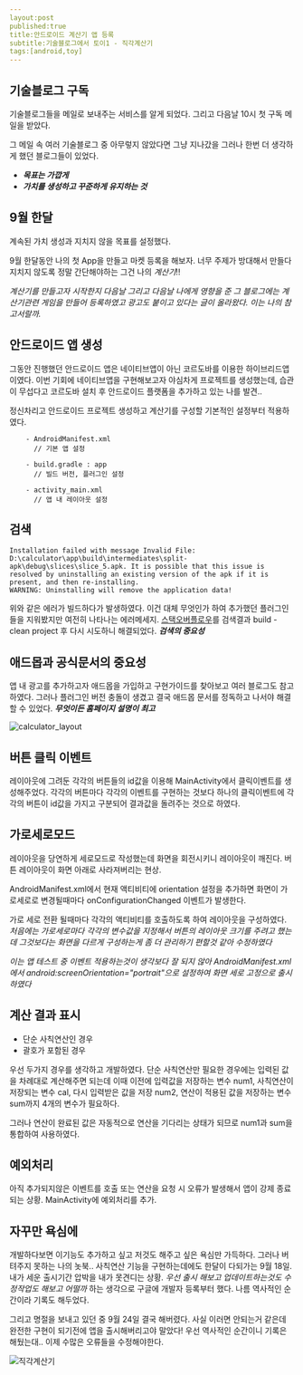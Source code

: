 ```yaml
---
layout:post
published:true
title:안드로이드 계산기 앱 등록
subtitle:기술블로그에서 토이1 - 직각계산기
tags:[android,toy]
---
```


## 기술블로그 구독
기술블로그들을 메일로 보내주는 서비스를 알게 되었다. 그리고 다음날 10시 첫 구독 메일을 받았다.

그 메일 속 여러 기술블로그 중 아무렇지 않았다면 그냥 지나갔을 그러나 한번 더 생각하게 했던 블로그들이 있었다.

- ***목표는 가깝게***
- ***가치를 생성하고 꾸준하게 유지하는 것***


## 9월 한달
계속된 가치 생성과 지치지 않을 목표를 설정했다.

9월 한달동안 나의 첫 App을 만들고 마켓 등록을 해보자. 너무 주제가 방대해서 만들다 지치지 않도록 정말 간단해야하는 그건 나의 *계산기*!!

*계산기를 만들고자 시작한지 다음날 그리고 다음날 나에게 영향을 준 그 블로그에는 계산기관련 게임을 만들어 등록하였고 광고도 붙이고 있다는 글이 올라왔다. 이는 나의 참고서랄까.*


## 안드로이드 앱 생성
그동안 진행했던 안드로이드 앱은 네이티브앱이 아닌 코르도바를 이용한 하이브리드앱이였다. 이번 기회에 네이티브앱을 구현해보고자 야심차게 프로젝트를 생성했는데, 습관이 무섭다고 코르도바 설치 후 안드로이드 플랫폼을 추가하고 있는 나를 발견..

정신차리고 안드로이드 프로젝트 생성하고 계산기를 구성할 기본적인 설정부터 적용하였다.

```
    - AndroidManifest.xml
      // 기본 앱 설정
     
    - build.gradle : app
      // 빌드 버전, 플러그인 설정
   
    - activity_main.xml
      // 앱 내 레이아웃 설정

```

## 검색
```
Installation failed with message Invalid File: D:\calculator\app\build\intermediates\split-apk\debug\slices\slice_5.apk. It is possible that this issue is resolved by uninstalling an existing version of the apk if it is present, and then re-installing.
WARNING: Uninstalling will remove the application data!
```
위와 같은 에러가 빌드하다가 발생하였다. 이건 대체 무엇인가 하여 추가했던 플러그인들을 지워봤지만 여전히 나타나는 에러메세지. [스택오버플로우](https://stackoverflow.com/questions/42219784/installation-failed-with-message-invalid-file/42226014#42226014)를 검색결과 build - clean project 후 다시 시도하니 해결되었다.
***검색의 중요성***

## 애드몹과 공식문서의 중요성
앱 내 광고를 추가하고자 애드몹을 가입하고 구현가이드를 찾아보고 여러 블로그도 참고하였다. 그러나 플러그인 버전 충돌이 생겼고 결국 애드몹 문서를 정독하고 나서야 해결할 수 있었다. 
***무엇이든 홈페이지 설명이 최고***

![calculator_layout](https://github.com/jiggag/jiggag.github.io/blob/master/img/posts/2018/09/calculator_layout.png)


## 버튼 클릭 이벤트
레이아웃에 그려둔 각각의 버튼들의 id값을 이용해 MainActivity에서 클릭이벤트를 생성해주었다. 각각의 버튼마다 각각의 이벤트를 구현하는 것보다 하나의 클릭이벤트에 각각의 버튼이 id값을 가지고 구분되어 결과값을 돌려주는 것으로 하였다.

## 가로세로모드
레이아웃을 당연하게 세로모드로 작성했는데 화면을 회전시키니 레이아웃이 깨진다. 버튼 레이아웃이 화면 아래로 사라져버리는 현상.

AndroidManifest.xml에서 현재 액티비티에 orientation 설정을 추가하면 화면이 가로세로로 변경될때마다 onConfigurationChanged 이벤트가 발생한다.

가로 세로 전환 될때마다 각각의 액티비티를 호출하도록 하여 레이아웃을 구성하였다. *처음에는 가로세로마다 각각의 변수값을 지정해서 버튼의 레이아웃 크기를 주려고 했는데 그것보다는 화면을 다르게 구성하는게 좀 더 관리하기 편할것 같아 수정하였다*

*이는 앱 테스트 중 이벤트 적용하는것이 생각보다 잘 되지 않아 AndroidManifest.xml에서 android:screenOrientation="portrait"으로 설정하여 화면 세로 고정으로 출시하였다*


## 계산 결과 표시
- 단순 사칙연산인 경우
- 괄호가 포함된 경우

우선 두가지 경우를 생각하고 개발하였다. 단순 사칙연산만 필요한 경우에는 입력된 값을 차례대로 계산해주면 되는데 이때 이전에 입력값을 저장하는 변수 num1, 사칙연산이 저장되는 변수 cal, 다시 입력받은 값을 저장 num2, 연산이 적용된 값을 저장하는 변수 sum까지 4개의 변수가 필요하다.

그러나 연산이 완료된 값은 자동적으로 연산을 기다리는 상태가 되므로 num1과 sum을 통합하여 사용하였다.


## 예외처리
아직 추가되지않은 이벤트를 호출 또는 연산을 요청 시 오류가 발생해서 앱이 강제 종료되는 상황. MainActivity에 예외처리를 추가.


## 자꾸만 욕심에
개발하다보면 이기능도 추가하고 싶고 저것도 해주고 싶은 욕심만 가득하다. 그러나 버텨주지 못하는 나의 놋북.. 사칙연산 기능을 구현하는데에도 한달이 다되가는 9월 18일. 내가 세운 출시기간 압박을 내가 못견디는 상황. *우선 출시 해보고 업데이트하는것도 수정작업도 해보고 어떨까* 하는 생각으로 구글에 개발자 등록부터 했다. 나름 역사적인 순간이라 기록도 해두었다.

그리고 명절을 보내고 있던 중 9월 24일 결국 해버렸다. 사실 이러면 안되는거 같은데 완전한 구현이 되기전에 앱을 출시해버리고야 말았다! 우선 역사적인 순간이니 기록은 해뒀는대.. 이제 수많은 오류들을 수정해야한다.

![직각계산기](https://github.com/jiggag/jiggag.github.io/blob/master/img/posts/2018/09/jiggag_calc.png)


